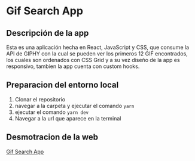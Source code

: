 # Gif Search App

## Descripción de la app
Esta es una aplicación hecha en React, JavaScript y CSS, que consume la API de GIPHY con la cual se pueden ver los primeros 12 GIF encontrados, los cuales son ordenados con CSS Grid y a su vez diseño de la app es responsivo, tambien la app cuenta con custom hooks.


## Preparacion del entorno local

 1. Clonar el repositorio
 2. navegar a la carpeta y ejecutar el comando `yarn`
 3. ejecutar el comando `yarn dev`
 4. Navegar a la url que aparece en la terminal

## Desmotracion de la web 
<a href='https://victor-venegas-calbillan.github.io/gifSearchApp/' >Gif Search App</a>

